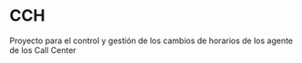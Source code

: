 # CCH
Proyecto para el control y gestión de los cambios de horarios de los agente de los Call Center
